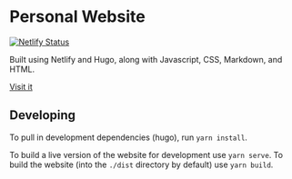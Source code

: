 # Personal Website

[![Netlify Status](https://api.netlify.com/api/v1/badges/091e14e3-9619-4c50-89e9-369da947f7e1/deploy-status)](https://app.netlify.com/sites/saejinheinert/deploys)

Built using Netlify and Hugo, along with Javascript, CSS, Markdown, and HTML.

[Visit it](https://saejinheinert.com)

## Developing

To pull in development dependencies (hugo), run `yarn install`.

To build a live version of the website for development use
`yarn serve`. To build the website (into the `./dist` directory
by default) use `yarn build`.

